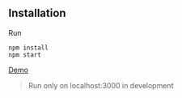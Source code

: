 ## Installation

Run

```shell
npm install
npm start
```

[Demo](http://evorob.me/)

> Run only on localhost:3000 in development
